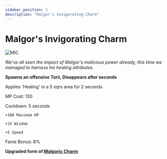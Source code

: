 ```yaml
---
sidebar_position: 3
description: "Malgor's Invigorating Charm"
---
```


# Malgor's Invigorating Charm

![MIC](https://cdn.discordapp.com/attachments/962723437464395846/1004995285153488896/malgor.png)

<i>We've all seen the impact of Malgor's malicious power already, this time we managed to harness his healing attributes.</i>

**Spawns an offensive Torii, Disappears after  seconds**

Applies 'Healing' in a 5 sqrs area for 2 seconds

MP Cost: 130

Cooldown: 5 seconds

    +100 Maximum HP
    
    +15 Wisdom
    
    +5 Speed

Fame Bonus: 8%

**Upgraded form of [Malgoric Charm](https://wiki.valorserver.com/docs/items/abilities/charms/ut/malgoric_charm)**
